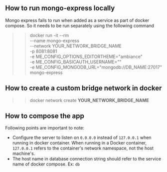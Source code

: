 ## How to run mongo-express locally
Mongo express fails to run when added as a service as part of docker compose. So it needs to be run separately using the following command

>> docker run -it --rm \
>>    --name mongo-express \
>>    --network YOUR_NETWORK_BRIDGE_NAME \
>>    -p 8081:8081 \
>>    -e ME_CONFIG_OPTIONS_EDITORTHEME="ambiance" \
>>    -e ME_CONFIG_BASICAUTH_USERNAME="" \
>>    -e ME_CONFIG_MONGODB_URL="mongodb://DB_NAME:27017" \
>>    mongo-express

## How to create a custom bridge network in docker
>> docker network create **YOUR_NETWORK_BRIDGE_NAME**

## How to compose the app
Following points are important to note:
- Configure the server to listen on `0.0.0.0` instead of `127.0.0.1` when running in docker container. When running in a Docker container, `127.0.0.1` refers to the container's network namespace, not the host machine's.
- The host name in database connection string should refer to the service name of docker compose. Ex: `db`